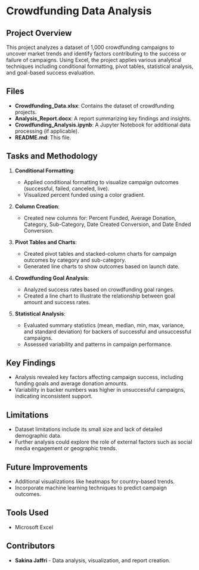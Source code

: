 # Crowdfunding Data Analysis 

## Project Overview
This project analyzes a dataset of 1,000 crowdfunding campaigns to uncover market trends and identify factors contributing to the success or failure of campaigns. Using Excel, the project applies various analytical techniques including conditional formatting, pivot tables, statistical analysis, and goal-based success evaluation.

## Files
- **Crowdfunding_Data.xlsx**: Contains the dataset of crowdfunding projects.
- **Analysis_Report.docx**: A report summarizing key findings and insights.
- **Crowdfunding_Analysis.ipynb**: A Jupyter Notebook for additional data processing (if applicable).
- **README.md**: This file.

## Tasks and Methodology
1. **Conditional Formatting**:
   - Applied conditional formatting to visualize campaign outcomes (successful, failed, canceled, live).
   - Visualized percent funded using a color gradient.

2. **Column Creation**:
   - Created new columns for: Percent Funded, Average Donation, Category, Sub-Category, Date Created Conversion, and Date Ended Conversion.

3. **Pivot Tables and Charts**:
   - Created pivot tables and stacked-column charts for campaign outcomes by category and sub-category.
   - Generated line charts to show outcomes based on launch date.

4. **Crowdfunding Goal Analysis**:
   - Analyzed success rates based on crowdfunding goal ranges.
   - Created a line chart to illustrate the relationship between goal amount and success rates.

5. **Statistical Analysis**:
   - Evaluated summary statistics (mean, median, min, max, variance, and standard deviation) for backers of successful and unsuccessful campaigns.
   - Assessed variability and patterns in campaign performance.

## Key Findings
- Analysis revealed key factors affecting campaign success, including funding goals and average donation amounts.
- Variability in backer numbers was higher in unsuccessful campaigns, indicating inconsistent support.

## Limitations
- Dataset limitations include its small size and lack of detailed demographic data.
- Further analysis could explore the role of external factors such as social media engagement or geographic trends.

## Future Improvements
- Additional visualizations like heatmaps for country-based trends.
- Incorporate machine learning techniques to predict campaign outcomes.

## Tools Used
- Microsoft Excel

## Contributors
- **Sakina Jaffri** - Data analysis, visualization, and report creation.
